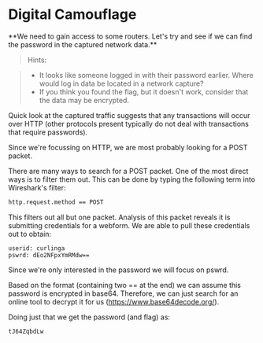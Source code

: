 <h1>Digital Camouflage</h1>
**We need to gain access to some routers. Let's try and see if we can find the password in the captured network data.**

<!---->
>Hints:

>- It looks like someone logged in with their password earlier. Where would log in data be located in a network capture?
>- If you think you found the flag, but it doesn't work, consider that the data may be encrypted.

Quick look at the captured traffic suggests that any transactions will occur over HTTP (other protocols present typically do not deal with transactions that require passwords).

Since we're focussing on HTTP, we are most probably looking for a POST packet.

There are many ways to search for a POST packet. One of the most direct ways is to filter them out. This can be done by typing the following term into Wireshark's filter:

```html
http.request.method == POST
```

This filters out all but one packet. Analysis of this packet reveals it is submitting credentials for a webform. We are able to pull these credentials out to obtain:

```
userid: curlinga
pswrd: dEo2NFpxYmRMdw==
```

Since we're only interested in the password we will focus on pswrd.

Based on the format (containing two == at the end) we can assume this password is encrypted in base64. Therefore, we can just search for an online tool to decrypt it for us (https://www.base64decode.org/).

Doing just that we get the password (and flag) as: 

```
tJ64ZqbdLw
``` 

